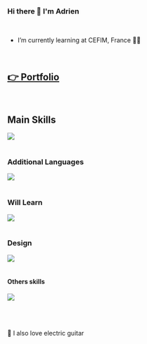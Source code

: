 ### Hi there 👋 I'm Adrien
<br>

- I’m currently learning at CEFIM, France 👨‍💻

<br>

## [👉 Portfolio](https://adrienthevon.fr)

<br>

## Main Skills

<a href="https://skillicons.dev">
  <img src="https://skillicons.dev/icons?i=html,css,tailwind,js,ts,react,vite,nextjs,redux,nodejs,express,nest,mysql,postgres,mongodb," />
</a>

<br>
<br>

### Additional Languages

<a href="https://skillicons.dev">
  <img src="https://skillicons.dev/icons?i=bootstrap,mysql,php,wordpress,sass," />
</a>

<br>
<br>

### Will Learn

<a href="https://skillicons.dev">
  <img src="https://skillicons.dev/icons?i=gatsby,vue,threejs," />
</a>

<br>
<br>

### Design

<a href="https://skillicons.dev">
  <img src="https://skillicons.dev/icons?i=figma,xd,ai,ps," />
</a>

<br>
<br>

#### Others skills

<a href="https://skillicons.dev">
  <img src="https://skillicons.dev/icons?i=github,vercel,aws,postman,codepen,ableton,discord,instagram,linkedin," />
</a>

<br>
<br>
<br>
<br>

 🎸 I also love electric guitar
